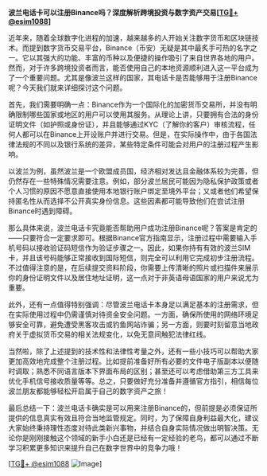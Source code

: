 **波兰电话卡可以注册Binance吗？深度解析跨境投资与数字资产交易[[TG💪+ @esim1088](https://t.me/s/esim1088)]**

近年来，随着全球数字化进程的加速，越来越多的人开始关注数字货币和区块链技术。而提到数字货币交易平台，Binance（币安）无疑是其中最炙手可热的名字之一。它以其强大的功能、丰富的币种以及便捷的操作吸引了来自世界各地的用户。然而，对于许多跨境投资者而言，能否使用自己的本地资源顺利进入这一平台成为了一个重要问题。尤其是像波兰这样的国家，其电话卡是否能够用于注册Binance呢？今天我们就来详细探讨这个问题。

首先，我们需要明确一点：Binance作为一个国际化的加密货币交易所，并没有明确限制哪些国家或地区的用户可以使用其服务。从理论上讲，只要拥有合法的身份证明文件（如护照或身份证），并且能够通过KYC（了解你的客户）审核流程，任何人都可以在Binance上开设账户并进行交易。但是，在实际操作中，由于各国法律法规的不同以及银行系统的差异，某些特定条件可能会对用户的注册过程产生影响。

以波兰为例，虽然波兰是一个欧盟成员国，经济相对发达且金融体系较为完善，但仍然存在一些特殊情况需要注意。例如，部分波兰居民可能因为隐私保护政策或者个人习惯的原因不愿意直接使用本地银行账户绑定至境外平台；又或者他们希望保持匿名性从而选择不公开真实身份信息。这些因素都可能导致他们在尝试注册Binance时遇到障碍。

那么具体来说，波兰电话卡究竟能否帮助用户成功注册Binance呢？答案是肯定的——只要符合一定要求即可。根据Binance官方指南显示，注册过程中需要输入手机号码以接收验证码短信作为验证步骤之一。因此，如果你持有有效的波兰SIM卡，并且该号码能够正常接收到国际短信，则完全可以利用它完成初步注册流程。不过值得注意的是，在后续提交资料阶段，你需要上传清晰的照片或扫描件来展示你的身份证明文件以及居住地址证明，这一点对于非英语母语国家的用户来说尤为重要。

此外，还有一点值得特别强调：尽管波兰电话卡本身足以满足基本的注册需求，但在实际使用过程中仍需谨慎对待资金安全问题。一方面，确保所使用的网络环境足够安全可靠，避免遭受黑客攻击或钓鱼网站诈骗；另一方面，则要时刻留意当地政府关于虚拟货币交易的相关法规变化，以免无意间触犯法律红线。

当然啦，除了上述提到的技术性和法律性考量之外，还有一些小技巧可以帮助大家更加高效地完成整个注册过程。比如提前准备好所有必要的文件电子版副本以便随时调取；熟悉不同语言版本下界面布局的区别；甚至还可以考虑借助第三方工具来优化手机信号接收质量等等。总之，只要做好充分准备并遵循官方指引，相信每位波兰朋友都能够轻松开启属于自己的数字资产之旅！

最后总结一下：波兰电话卡确实是可以用来注册Binance的，但前提是必须保证所提供的信息真实有效且符合当地监管规定。同时，为了保障自身利益最大化，建议大家始终秉持理性态度对待此类新兴事物，并结合自身实际情况做出明智决策。无论你是刚刚接触这个领域的新手小白还是已经有一定经验的老鸟，都可以通过不断学习积累更多知识来提升自己在数字世界中的竞争力哦！

[[TG💪+ @esim1088](https://t.me/s/esim1088) ![Image](https://i.postimg.cc/4NQfJmqS/Snipaste-2025-05-13-00-14-12.png)]